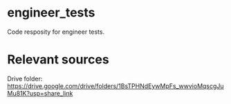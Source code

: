 # engineer_tests
Code resposity for engineer tests.

# Relevant sources
Drive folder: https://drive.google.com/drive/folders/1BsTPHNdEywMpFs_wwvioMqscgJuMu81K?usp=share_link
